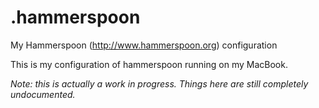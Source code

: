 # .hammerspoon
My Hammerspoon (http://www.hammerspoon.org) configuration

This is my configuration of hammerspoon running on my MacBook.

*Note: this is actually a work in progress. Things here are still completely undocumented.*

